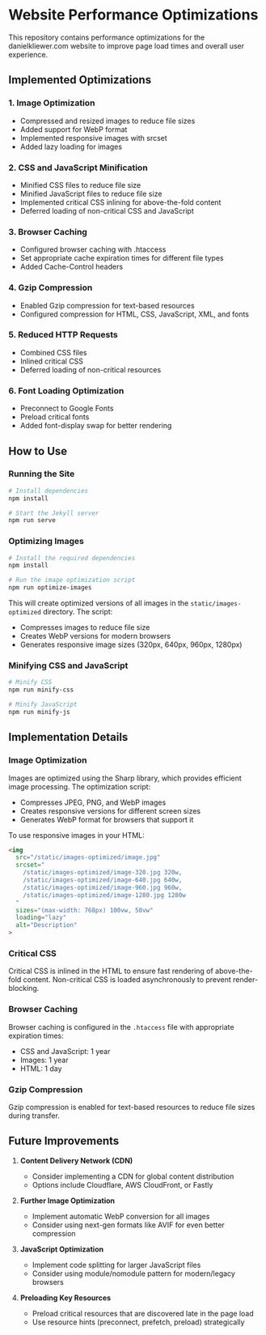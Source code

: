 # Website Performance Optimizations

This repository contains performance optimizations for the danielkliewer.com website to improve page load times and overall user experience.

## Implemented Optimizations

### 1. Image Optimization
- Compressed and resized images to reduce file sizes
- Added support for WebP format
- Implemented responsive images with srcset
- Added lazy loading for images

### 2. CSS and JavaScript Minification
- Minified CSS files to reduce file size
- Minified JavaScript files to reduce file size
- Implemented critical CSS inlining for above-the-fold content
- Deferred loading of non-critical CSS and JavaScript

### 3. Browser Caching
- Configured browser caching with .htaccess
- Set appropriate cache expiration times for different file types
- Added Cache-Control headers

### 4. Gzip Compression
- Enabled Gzip compression for text-based resources
- Configured compression for HTML, CSS, JavaScript, XML, and fonts

### 5. Reduced HTTP Requests
- Combined CSS files
- Inlined critical CSS
- Deferred loading of non-critical resources

### 6. Font Loading Optimization
- Preconnect to Google Fonts
- Preload critical fonts
- Added font-display swap for better rendering

## How to Use

### Running the Site
```bash
# Install dependencies
npm install

# Start the Jekyll server
npm run serve
```

### Optimizing Images
```bash
# Install the required dependencies
npm install

# Run the image optimization script
npm run optimize-images
```

This will create optimized versions of all images in the `static/images-optimized` directory. The script:
- Compresses images to reduce file size
- Creates WebP versions for modern browsers
- Generates responsive image sizes (320px, 640px, 960px, 1280px)

### Minifying CSS and JavaScript
```bash
# Minify CSS
npm run minify-css

# Minify JavaScript
npm run minify-js
```

## Implementation Details

### Image Optimization
Images are optimized using the Sharp library, which provides efficient image processing. The optimization script:
- Compresses JPEG, PNG, and WebP images
- Creates responsive versions for different screen sizes
- Generates WebP format for browsers that support it

To use responsive images in your HTML:

```html
<img 
  src="/static/images-optimized/image.jpg" 
  srcset="
    /static/images-optimized/image-320.jpg 320w,
    /static/images-optimized/image-640.jpg 640w,
    /static/images-optimized/image-960.jpg 960w,
    /static/images-optimized/image-1280.jpg 1280w
  "
  sizes="(max-width: 768px) 100vw, 50vw"
  loading="lazy"
  alt="Description"
>
```

### Critical CSS
Critical CSS is inlined in the HTML to ensure fast rendering of above-the-fold content. Non-critical CSS is loaded asynchronously to prevent render-blocking.

### Browser Caching
Browser caching is configured in the `.htaccess` file with appropriate expiration times:
- CSS and JavaScript: 1 year
- Images: 1 year
- HTML: 1 day

### Gzip Compression
Gzip compression is enabled for text-based resources to reduce file sizes during transfer.

## Future Improvements

1. **Content Delivery Network (CDN)**
   - Consider implementing a CDN for global content distribution
   - Options include Cloudflare, AWS CloudFront, or Fastly

2. **Further Image Optimization**
   - Implement automatic WebP conversion for all images
   - Consider using next-gen formats like AVIF for even better compression

3. **JavaScript Optimization**
   - Implement code splitting for larger JavaScript files
   - Consider using module/nomodule pattern for modern/legacy browsers

4. **Preloading Key Resources**
   - Preload critical resources that are discovered late in the page load
   - Use resource hints (preconnect, prefetch, preload) strategically
